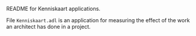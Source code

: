 ﻿README for Kenniskaart applications.

File `Kenniskaart.adl` is an application for measuring the effect of the work an architect has done in a project. 
